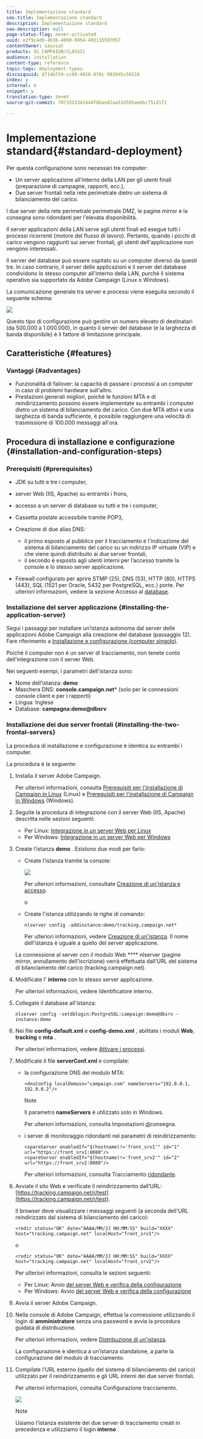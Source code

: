 ```yaml
---
title: Implementazione standard
seo-title: Implementazione standard
description: Implementazione standard
seo-description: null
page-status-flag: never-activated
uuid: e2f9c4d9-4b36-4899-9954-493135597057
contentOwner: sauviat
products: SG_CAMPAIGN/CLASSIC
audience: installation
content-type: reference
topic-tags: deployment-types-
discoiquuid: d714b759-cc08-4656-876c-9820d5c56216
index: y
internal: n
snippet: y
translation-type: tm+mt
source-git-commit: 707352334144df86ae82aa51d595ae6bc751d1f2

---
```



# Implementazione standard{#standard-deployment}

Per questa configurazione sono necessari tre computer:

* Un server applicazione all&#39;interno della LAN per gli utenti finali (preparazione di campagne, rapporti, ecc.),
* Due server frontali nella rete perimetrale dietro un sistema di bilanciamento del carico.

I due server della rete perimetrale perimetrale DMZ, le pagine mirror e la consegna sono ridondanti per l&#39;elevata disponibilità.

Il server applicazioni della LAN serve agli utenti finali ed esegue tutti i processi ricorrenti (motore del flusso di lavoro). Pertanto, quando i picchi di carico vengono raggiunti sui server frontali, gli utenti dell&#39;applicazione non vengono interessati.

Il server del database può essere ospitato su un computer diverso da questi tre. In caso contrario, il server delle applicazioni e il server del database condividono lo stesso computer all&#39;interno della LAN, purché il sistema operativo sia supportato da Adobe Campaign (Linux o Windows).

La comunicazione generale tra server e processi viene eseguita secondo il seguente schema:

![](assets/s_001_ncs_install_standardconfig.png)

Questo tipo di configurazione può gestire un numero elevato di destinatari (da 500.000 a 1.000.000), in quanto il server del database (e la larghezza di banda disponibile) è il fattore di limitazione principale.

## Caratteristiche {#features}

### Vantaggi {#advantages}

* Funzionalità di failover: la capacità di passare i processi a un computer in caso di problemi hardware sull&#39;altro.
* Prestazioni generali migliori, poiché le funzioni MTA e di reindirizzamento possono essere implementate su entrambi i computer dietro un sistema di bilanciamento del carico. Con due MTA attivi e una larghezza di banda sufficiente, è possibile raggiungere una velocità di trasmissione di 100.000 messaggi all&#39;ora.

## Procedura di installazione e configurazione {#installation-and-configuration-steps}

### Prerequisiti {#prerequisites}

* JDK su tutti e tre i computer,
* server Web (IIS, Apache) su entrambi i frons,
* accesso a un server di database su tutti e tre i computer,
* Cassetta postale accessibile tramite POP3,
* Creazione di due alias DNS:

   * il primo esposto al pubblico per il tracciamento e l&#39;indicazione del sistema di bilanciamento del carico su un indirizzo IP virtuale (VIP) e che viene quindi distribuito ai due server frontali,
   * il secondo è esposto agli utenti interni per l’accesso tramite la console e lo stesso server applicazione.

* Firewall configurato per aprire STMP (25), DNS (53), HTTP (80), HTTPS (443), SQL (1521 per Oracle, 5432 per PostgreSQL, ecc.) porte. Per ulteriori informazioni, vedere la sezione Accesso al [database](../../installation/using/network-configuration.md#database-access).

### Installazione del server applicazione {#installing-the-application-server}

Segui i passaggi per installare un’istanza autonoma dal server delle applicazioni Adobe Campaign alla creazione del database (passaggio 12). Fare riferimento a [Installazione e configurazione (computer singolo)](../../installation/using/standalone-deployment.md#installing-and-configuring--single-machine-).

Poiché il computer non è un server di tracciamento, non tenete conto dell&#39;integrazione con il server Web.

Nei seguenti esempi, i parametri dell&#39;istanza sono:

* Nome dell’istanza: **demo**
* Maschera DNS: **console.campaign.net*** (solo per le connessioni console client e per i rapporti)
* Lingua: Inglese
* Database: **campagna:demo@dbsrv**

### Installazione dei due server frontali {#installing-the-two-frontal-servers}

La procedura di installazione e configurazione è identica su entrambi i computer.

La procedura è la seguente:

1. Installa il server Adobe Campaign.

   Per ulteriori informazioni, consulta [Prerequisiti per l&#39;installazione di Campaign in Linux](../../installation/using/prerequisites-of-campaign-installation-in-linux.md) (Linux) e [Prerequisiti per l&#39;installazione di Campaign in Windows](../../installation/using/prerequisites-of-campaign-installation-in-windows.md) (Windows).

1. Seguite la procedura di integrazione con il server Web (IIS, Apache) descritta nelle sezioni seguenti:

   * Per Linux: [Integrazione in un server Web per Linux](../../installation/using/integration-into-a-web-server-for-linux.md)
   * Per Windows: [Integrazione in un server Web per Windows](../../installation/using/integration-into-a-web-server-for-windows.md)

1. Create l’istanza **demo** . Esistono due modi per farlo:

   * Create l’istanza tramite la console:

      ![](assets/install_create_new_connexion.png)

      Per ulteriori informazioni, consultate [Creazione di un&#39;istanza e accesso](../../installation/using/creating-an-instance-and-logging-on.md).

      o

   * Create l&#39;istanza utilizzando le righe di comando:

      ```
      nlserver config -addinstance:demo/tracking.campaign.net*
      ```

      Per ulteriori informazioni, vedere [Creazione di un&#39;istanza](../../installation/using/command-lines.md#creating-an-instance).
   Il nome dell&#39;istanza è uguale a quello del server applicazione.

   La connessione al server con il modulo Web **** nlserver (pagine mirror, annullamento dell’iscrizione) verrà effettuata dall’URL del sistema di bilanciamento del carico (tracking.campaign.net).

1. Modificate l&#39; **interno** con lo stesso server applicazione.

   Per ulteriori informazioni, vedere Identificatore [](../../installation/using/campaign-server-configuration.md#internal-identifier)interno.

1. Collegate il database all&#39;istanza:

   ```
   nlserver config -setdblogin:PostgreSQL:campaign:demo@dbsrv -instance:demo
   ```

1. Nei file **config-default.xml** e **config-demo.xml** , abilitate i moduli **Web**, **tracking** e **mta** .

   Per ulteriori informazioni, vedere [Attivare i processi](../../installation/using/campaign-server-configuration.md#enabling-processes).

1. Modificate il file **serverConf.xml** e compilate:

   * la configurazione DNS del modulo MTA:

      ```
      <dnsConfig localDomain="campaign.com" nameServers="192.0.0.1, 192.0.0.2"/>
      ```

      >[!NOTE]
      >
      >Il parametro **nameServers** è utilizzato solo in Windows.

      Per ulteriori informazioni, consulta Impostazioni [di](../../installation/using/campaign-server-configuration.md#delivery-settings)consegna.

   * i server di monitoraggio ridondanti nei parametri di reindirizzamento:

      ```
      <spareServer enabledIf="$(hostname)!='front_srv1'" id="1" url="https://front_srv1:8080"/>
      <spareServer enabledIf="$(hostname)!='front_srv2'" id="2" url="https://front_srv2:8080"/>
      ```

      Per ulteriori informazioni, consulta Tracciamento [ridondante](../../installation/using/configuring-campaign-server.md#redundant-tracking).

1. Avviate il sito Web e verificate il reindirizzamento dall’URL: [https://tracking.campaign.net/r/test](https://tracking.campaign.net/r/test).

   Il browser deve visualizzare i messaggi seguenti (a seconda dell&#39;URL reindirizzato dal sistema di bilanciamento del carico):

   ```
   <redir status="OK" date="AAAA/MM/JJ HH:MM:SS" build="XXXX" host="tracking.campaign.net" localHost="front_srv1"/>
   ```

   o

   ```
   <redir status="OK" date="AAAA/MM/JJ HH:MM:SS" build="XXXX" host="tracking.campaign.net" localHost="front_srv2"/>
   ```

   Per ulteriori informazioni, consulta le sezioni seguenti:

   * Per Linux: Avvio [del server Web e verifica della configurazione](../../installation/using/integration-into-a-web-server-for-linux.md#launching-the-web-server-and-testing-the-configuration)
   * Per Windows: Avvio [del server Web e verifica della configurazione](../../installation/using/integration-into-a-web-server-for-windows.md#launching-the-web-server-and-testing-the-configuration)

1. Avvia il server Adobe Campaign.
1. Nella console di Adobe Campaign, effettua la connessione utilizzando il login di **amministratore** senza una password e avvia la procedura guidata di distribuzione.

   Per ulteriori informazioni, vedere [Distribuzione di un&#39;istanza](../../installation/using/deploying-an-instance.md).

   La configurazione è identica a un’istanza standalone, a parte la configurazione del modulo di tracciamento.

1. Compilate l’URL esterno (quello del sistema di bilanciamento del carico) utilizzato per il reindirizzamento e gli URL interni dei due server frontali.

   Per ulteriori informazioni, consulta Configurazione [](../../installation/using/deploying-an-instance.md#tracking-configuration)tracciamento.

   ![](assets/d_ncs_install_tracking2.png)

   >[!NOTE]
   >
   >Usiamo l’istanza esistente dei due server di tracciamento creati in precedenza e utilizziamo il login **interno** .

